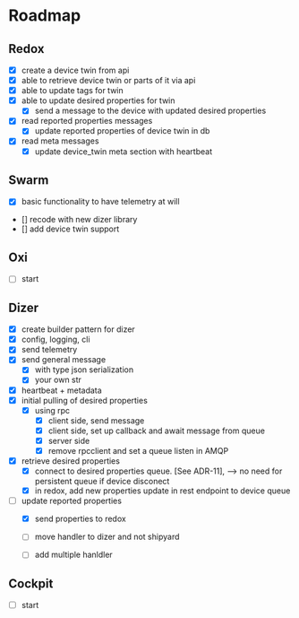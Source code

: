 # Roadmap


## Redox

- [x] create a device twin from api
- [x] able to retrieve device twin or parts of it via api
- [x] able to update tags for twin
- [x] able to update desired properties for twin
  - [x] send a message to the device with updated desired properties
- [x] read reported properties messages
  - [x] update reported properties of device twin in db
- [x] read meta messages
  - [x] update device_twin meta section with heartbeat

## Swarm

- [x] basic functionality to have telemetry at will
- [] recode with new dizer library
- [] add device twin support

## Oxi

- [ ] start

## Dizer

- [x] create builder pattern for dizer
- [x] config, logging, cli
- [x] send telemetry
- [x] send general message
  - [x] with type json serialization
  - [x] your own str
- [x] heartbeat + metadata
- [x] initial pulling of desired properties
  - [x] using rpc
    - [x] client side, send message
    - [x] client side, set up callback and await message from queue
    - [x] server side
    - [x] remove rpcclient and set a queue listen in AMQP
- [x] retrieve desired properties
  - [x] connect to desired properties queue. [See ADR-11], --> no need for persistent queue if device disconect
  - [x] in redox, add new properties update in rest endpoint to device queue
- [ ] update reported properties
  - [x] send properties to redox
  - [ ] move handler to dizer and not shipyard
  - [ ] add multiple hanldler


## Cockpit

- [ ] start
